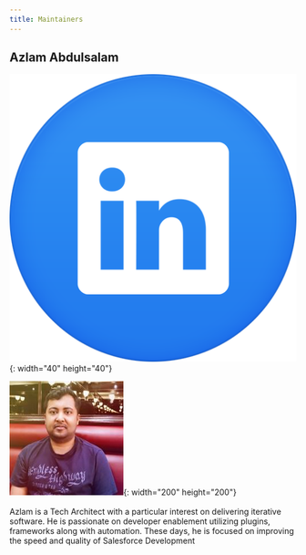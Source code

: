 ```yaml
---
title: Maintainers
---
```


## Azlam Abdulsalam

![](/uploads/linkedin-icon-81.png){: width="40" height="40"}

![](/images/azlam-abdulsalam.jpg){: width="200" height="200"}<br><br>Azlam is a Tech Architect with a particular interest on delivering iterative software. He is passionate on developer enablement utilizing plugins, frameworks along with automation. These days, he is focused on improving the speed and quality of Salesforce Development